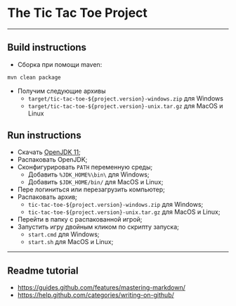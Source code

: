 # The Tic Tac Toe Project

-----------------------------------------------------------------------------------

## Build instructions

- Сборка при помощи maven:

```bash
mvn clean package
```

- Получим следующие архивы
    - `target/tic-tac-toe-${project.version}-windows.zip` для Windows
    - `target/tic-tac-toe-${project.version}-unix.tar.gz` для MacOS и Linux

## Run instructions

- Скачать [OpenJDK 11](https://jdk.java.net/11/);
- Распаковать OpenJDK;
- Сконфигурировать `PATH` переменную среды;
    - Добавить `%JDK_HOME%\bin\` для Windows;
    - Добавить `$JDK_HOME/bin/` для MacOS и Linux;
- Пере логиниться или перезагрузить компьютер;
- Распаковать архив;
    - `tic-tac-toe-${project.version}-windows.zip` для Windows;
    - `tic-tac-toe-${project.version}-unix.tar.gz` для MacOS и Linux;
- Перейти в папку с распакованной игрой;
- Запустить игру двойным кликом по скрипту запуска;
    - `start.cmd` для Windows;
    - `start.sh` для MacOS и Linux;

-----------------------------------------------------------------------------------

## Readme tutorial

- https://guides.github.com/features/mastering-markdown/
- https://help.github.com/categories/writing-on-github/
